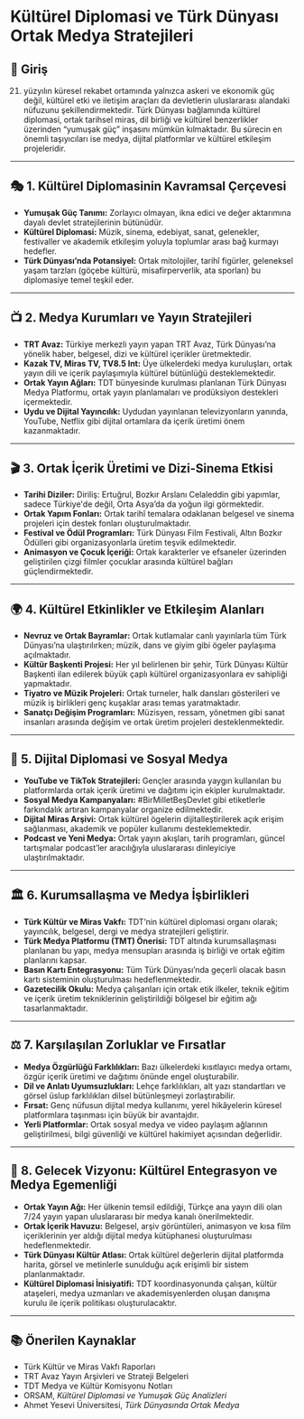 # Kültürel Diplomasi ve Türk Dünyası Ortak Medya Stratejileri

## 🧭 Giriş

21. yüzyılın küresel rekabet ortamında yalnızca askeri ve ekonomik güç değil, kültürel etki ve iletişim araçları da devletlerin uluslararası alandaki nüfuzunu şekillendirmektedir. Türk Dünyası bağlamında kültürel diplomasi, ortak tarihsel miras, dil birliği ve kültürel benzerlikler üzerinden “yumuşak güç” inşasını mümkün kılmaktadır. Bu sürecin en önemli taşıyıcıları ise medya, dijital platformlar ve kültürel etkileşim projeleridir.

---

## 🎭 1. Kültürel Diplomasinin Kavramsal Çerçevesi

- **Yumuşak Güç Tanımı:** Zorlayıcı olmayan, ikna edici ve değer aktarımına dayalı devlet stratejilerinin bütünüdür.
- **Kültürel Diplomasi:** Müzik, sinema, edebiyat, sanat, gelenekler, festivaller ve akademik etkileşim yoluyla toplumlar arası bağ kurmayı hedefler.
- **Türk Dünyası’nda Potansiyel:** Ortak mitolojiler, tarihî figürler, geleneksel yaşam tarzları (göçebe kültürü, misafirperverlik, ata sporları) bu diplomasiye temel teşkil eder.

---

## 📺 2. Medya Kurumları ve Yayın Stratejileri

- **TRT Avaz:** Türkiye merkezli yayın yapan TRT Avaz, Türk Dünyası’na yönelik haber, belgesel, dizi ve kültürel içerikler üretmektedir.
- **Kazak TV, Miras TV, TV8.5 Int:** Üye ülkelerdeki medya kuruluşları, ortak yayın dili ve içerik paylaşımıyla kültürel bütünlüğü desteklemektedir.
- **Ortak Yayın Ağları:** TDT bünyesinde kurulması planlanan Türk Dünyası Medya Platformu, ortak yayın planlamaları ve prodüksiyon destekleri içermektedir.
- **Uydu ve Dijital Yayıncılık:** Uydudan yayınlanan televizyonların yanında, YouTube, Netflix gibi dijital ortamlara da içerik üretimi önem kazanmaktadır.

---

## 🎬 3. Ortak İçerik Üretimi ve Dizi-Sinema Etkisi

- **Tarihi Diziler:** Diriliş: Ertuğrul, Bozkır Arslanı Celaleddin gibi yapımlar, sadece Türkiye'de değil, Orta Asya’da da yoğun ilgi görmektedir.
- **Ortak Yapım Fonları:** Ortak tarihî temalara odaklanan belgesel ve sinema projeleri için destek fonları oluşturulmaktadır.
- **Festival ve Ödül Programları:** Türk Dünyası Film Festivali, Altın Bozkır Ödülleri gibi organizasyonlarla üretim teşvik edilmektedir.
- **Animasyon ve Çocuk İçeriği:** Ortak karakterler ve efsaneler üzerinden geliştirilen çizgi filmler çocuklar arasında kültürel bağları güçlendirmektedir.

---

## 🌍 4. Kültürel Etkinlikler ve Etkileşim Alanları

- **Nevruz ve Ortak Bayramlar:** Ortak kutlamalar canlı yayınlarla tüm Türk Dünyası’na ulaştırılırken; müzik, dans ve giyim gibi ögeler paylaşıma açılmaktadır.
- **Kültür Başkenti Projesi:** Her yıl belirlenen bir şehir, Türk Dünyası Kültür Başkenti ilan edilerek büyük çaplı kültürel organizasyonlara ev sahipliği yapmaktadır.
- **Tiyatro ve Müzik Projeleri:** Ortak turneler, halk dansları gösterileri ve müzik iş birlikleri genç kuşaklar arası temas yaratmaktadır.
- **Sanatçı Değişim Programları:** Müzisyen, ressam, yönetmen gibi sanat insanları arasında değişim ve ortak üretim projeleri desteklenmektedir.

---

## 📱 5. Dijital Diplomasi ve Sosyal Medya

- **YouTube ve TikTok Stratejileri:** Gençler arasında yaygın kullanılan bu platformlarda ortak içerik üretimi ve dağıtımı için ekipler kurulmaktadır.
- **Sosyal Medya Kampanyaları:** #BirMilletBeşDevlet gibi etiketlerle farkındalık artıran kampanyalar organize edilmektedir.
- **Dijital Miras Arşivi:** Ortak kültürel ögelerin dijitalleştirilerek açık erişim sağlanması, akademik ve popüler kullanımı desteklemektedir.
- **Podcast ve Yeni Medya:** Ortak yayın akışları, tarih programları, güncel tartışmalar podcast’ler aracılığıyla uluslararası dinleyiciye ulaştırılmaktadır.

---

## 🏛️ 6. Kurumsallaşma ve Medya İşbirlikleri

- **Türk Kültür ve Miras Vakfı:** TDT’nin kültürel diplomasi organı olarak; yayıncılık, belgesel, dergi ve medya stratejileri geliştirir.
- **Türk Medya Platformu (TMT) Önerisi:** TDT altında kurumsallaşması planlanan bu yapı, medya mensupları arasında iş birliği ve ortak eğitim planlarını kapsar.
- **Basın Kartı Entegrasyonu:** Tüm Türk Dünyası’nda geçerli olacak basın kartı sisteminin oluşturulması hedeflenmektedir.
- **Gazetecilik Okulu:** Medya çalışanları için ortak etik ilkeler, teknik eğitim ve içerik üretim tekniklerinin geliştirildiği bölgesel bir eğitim ağı tasarlanmaktadır.

---

## ⚖️ 7. Karşılaşılan Zorluklar ve Fırsatlar

- **Medya Özgürlüğü Farklılıkları:** Bazı ülkelerdeki kısıtlayıcı medya ortamı, özgür içerik üretimi ve dağıtımı önünde engel oluşturabilir.
- **Dil ve Anlatı Uyumsuzlukları:** Lehçe farklılıkları, alt yazı standartları ve görsel üslup farklılıkları dilsel bütünleşmeyi zorlaştırabilir.
- **Fırsat:** Genç nüfusun dijital medya kullanımı, yerel hikâyelerin küresel platformlara taşınması için büyük bir avantajdır.
- **Yerli Platformlar:** Ortak sosyal medya ve video paylaşım ağlarının geliştirilmesi, bilgi güvenliği ve kültürel hakimiyet açısından değerlidir.

---

## 🔭 8. Gelecek Vizyonu: Kültürel Entegrasyon ve Medya Egemenliği

- **Ortak Yayın Ağı:** Her ülkenin temsil edildiği, Türkçe ana yayın dili olan 7/24 yayın yapan uluslararası bir medya kanalı önerilmektedir.
- **Ortak İçerik Havuzu:** Belgesel, arşiv görüntüleri, animasyon ve kısa film içeriklerinin yer aldığı dijital medya kütüphanesi oluşturulması hedeflenmektedir.
- **Türk Dünyası Kültür Atlası:** Ortak kültürel değerlerin dijital platformda harita, görsel ve metinlerle sunulduğu açık erişimli bir sistem planlanmaktadır.
- **Kültürel Diplomasi İnisiyatifi:** TDT koordinasyonunda çalışan, kültür ataşeleri, medya uzmanları ve akademisyenlerden oluşan danışma kurulu ile içerik politikası oluşturulacaktır.

---

## 📚 Önerilen Kaynaklar

- Türk Kültür ve Miras Vakfı Raporları
- TRT Avaz Yayın Arşivleri ve Strateji Belgeleri
- TDT Medya ve Kültür Komisyonu Notları
- ORSAM, _Kültürel Diplomasi ve Yumuşak Güç Analizleri_
- Ahmet Yesevi Üniversitesi, _Türk Dünyasında Ortak Medya_

